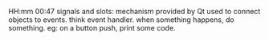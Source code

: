 HH:mm
00:47
signals and slots:
	mechanism provided by Qt used to connect objects to events.
	think event handler.
	when something happens, do something.
	eg: on a button push, print some code.